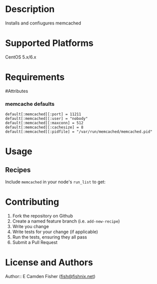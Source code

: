 # Description

Installs and confiugures memcached

# Supported Platforms

CentOS 5.x/6.x

# Requirements

#Attributes

### memcache defaults
    default[:memcached][:port] = 11211
    default[:memcached][:user] = "nobody"
    default[:memcached][:maxconn] = 512
    default[:memcached][:cachesize] = 8
    default[:memcached][:pidfile] = "/var/run/memcached/memcached.pid"

# Usage

## Recipes

Include `memcached` in your node's `run_list` to get:

# Contributing

1. Fork the repository on Github
2. Create a named feature branch (i.e. `add-new-recipe`)
3. Write you change
4. Write tests for your change (if applicable)
5. Run the tests, ensuring they all pass
6. Submit a Pull Request

# License and Authors

Author:: E Camden Fisher (<fish@fishnix.net>)
